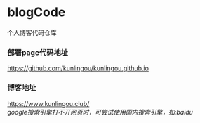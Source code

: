 # blogCode
个人博客代码仓库

### 部署page代码地址
https://github.com/kunlingou/kunlingou.github.io

### 博客地址
https://www.kunlingou.club/  
*google搜索引擎打不开网页时，可尝试使用国内搜索引擎，如:baidu*
